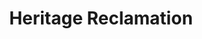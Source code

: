 ---
title: "Heritage Reclamation"
url: /hemel-hempstead/heritage-reclamation/
shop: doityourself
---